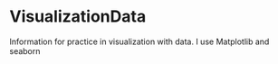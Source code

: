 # VisualizationData
Information for practice in visualization with data. I use Matplotlib and seaborn

